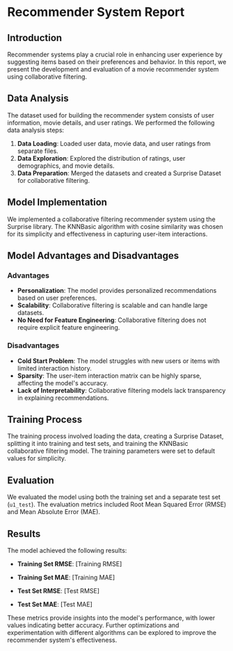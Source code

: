 # Recommender System Report

## Introduction
Recommender systems play a crucial role in enhancing user experience by suggesting items based on their preferences and behavior. In this report, we present the development and evaluation of a movie recommender system using collaborative filtering.

## Data Analysis
The dataset used for building the recommender system consists of user information, movie details, and user ratings. We performed the following data analysis steps:

1. **Data Loading**: Loaded user data, movie data, and user ratings from separate files.
2. **Data Exploration**: Explored the distribution of ratings, user demographics, and movie details.
3. **Data Preparation**: Merged the datasets and created a Surprise Dataset for collaborative filtering.

## Model Implementation
We implemented a collaborative filtering recommender system using the Surprise library. The KNNBasic algorithm with cosine similarity was chosen for its simplicity and effectiveness in capturing user-item interactions.

## Model Advantages and Disadvantages
### Advantages
- **Personalization**: The model provides personalized recommendations based on user preferences.
- **Scalability**: Collaborative filtering is scalable and can handle large datasets.
- **No Need for Feature Engineering**: Collaborative filtering does not require explicit feature engineering.

### Disadvantages
- **Cold Start Problem**: The model struggles with new users or items with limited interaction history.
- **Sparsity**: The user-item interaction matrix can be highly sparse, affecting the model's accuracy.
- **Lack of Interpretability**: Collaborative filtering models lack transparency in explaining recommendations.

## Training Process
The training process involved loading the data, creating a Surprise Dataset, splitting it into training and test sets, and training the KNNBasic collaborative filtering model. The training parameters were set to default values for simplicity.

## Evaluation
We evaluated the model using both the training set and a separate test set (`u1_test`). The evaluation metrics included Root Mean Squared Error (RMSE) and Mean Absolute Error (MAE).

## Results
The model achieved the following results:

- **Training Set RMSE**: [Training RMSE]
- **Training Set MAE**: [Training MAE]

- **Test Set RMSE**: [Test RMSE]
- **Test Set MAE**: [Test MAE]

These metrics provide insights into the model's performance, with lower values indicating better accuracy. Further optimizations and experimentation with different algorithms can be explored to improve the recommender system's effectiveness.
